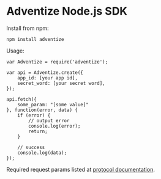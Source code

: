 # Adventize Node.js SDK

Install from npm:

    npm install adventize

Usage:

    var Adventize = require('adventize');

    var api = Adventize.create({
        app_id: [your app id],
        secret_word: [your secret word],
    });

    api.fetch({
        some_param: "[some value]"
    }, function(error, data) {
        if (error) {
            // output error
            console.log(error);
            return;
        }

        // success
        console.log(data);
    });

Required request params listed at [protocol documentation](https://github.com/adventize/server-to-server/blob/master/README.md).